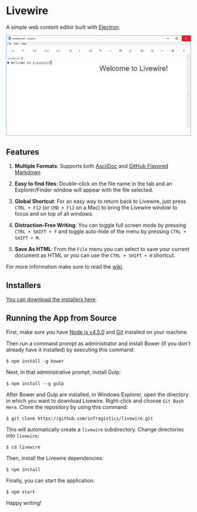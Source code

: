 ﻿# Livewire

A simple web content editor built with [Electron](electron.atom.io).

![Livewire](screenshot.png)

## Features
1. **Multiple Formats**: Supports both [AsciiDoc](http://www.methods.co.nz/asciidoc/) and [GitHub Flavored Markdown](https://help.github.com/articles/github-flavored-markdown/)

2. **Easy to find files**: Double-click on the file name in the tab and an Explorer/Finder window will appear with the file selected.

3. **Global Shortcut**: For an easy way to return back to Livewire, just press `CTRL + F12` (or `CMD + F12` on a Mac) to bring the Livewire window to focus and on top of all windows. 

4. **Distraction-Free Writing**: You can toggle full screen mode by pressing `CTRL + SHIFT + F` and toggle auto-hide of the menu by pressing `CTRL + SHIFT + M`.

5. **Save As HTML**: From the `File` menu you can select to save your current document as HTML or you can use the `CTRL + SHIFT + H` shortcut.

For more information make sure to read the [wiki](https://github.com/craigshoemaker/livewire/wiki).

		  
## Installers
 
 [You can download the installers here](https://github.com/Infragistics/livewire/wiki/installers).

## Running the App from Source

First, make sure you have [Node.js v4.5.0](https://nodejs.org/) and [Git](https://git-scm.com/downloads) installed on your machine.

Then run a command prompt as administrator and install Bower (if you don't already have it installed) by executing this command:

    $ npm install -g bower
    
Next, in that administrative prompt, install Gulp:

    $ npm install --g gulp

After Bower and Gulp are installed, in Windows Explorer, open the directory in which you want to download Livewire.  Right-click and choose `Git Bash Here`.  Clone the repository by using this command:

    $ git clone https://github.com/infragistics/livewire.git
	
This will automatically create a `livewire` subdirectory.  Change directories into `livewire`:

    $ cd livewire 
    
Then, install the Livewire dependencies:

    $ npm install
    
Finally, you can start the application:
    
    $ npm start
    
Happy writing!
